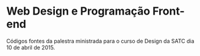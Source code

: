 # Web Design e Programação Front-end

Códigos fontes da palestra ministrada para o curso de Design da SATC dia 10 de abril de 2015.